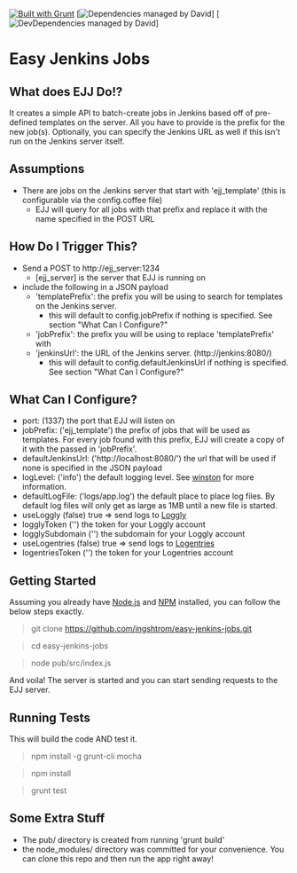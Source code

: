 [![Built with Grunt](https://cdn.gruntjs.com/builtwith.png)](http://gruntjs.com/)
[![Dependencies managed by David](https://david-dm.org/ingshtrom/easy-jenkins-jobs.png)]
[![DevDependencies managed by David](https://david-dm.org/ingshtrom/easy-jenkins-jobs/dev-status.svg)]

Easy Jenkins Jobs
=================

What does EJJ Do!?
------------------
It creates a simple API to batch-create jobs in Jenkins based off of pre-defined templates on the server.  All you have to provide is the prefix for the new job(s). Optionally, you can specify the Jenkins URL as well if this isn't run on the Jenkins server itself.

Assumptions
-----------
- There are jobs on the Jenkins server that start with 'ejj_template' (this is configurable via the config.coffee file)
  - EJJ will query for all jobs with that prefix and replace it with the name specified in the POST URL


How Do I Trigger This?
--------------------
- Send a POST to http://ejj_server:1234
  - [ejj_server] is the server that EJJ is running on
- include the following in a JSON payload
  - 'templatePrefix': the prefix you will be using to search for templates on the Jenkins server.
    - this will default to config.jobPrefix if nothing is specified.  See section "What Can I Configure?"
  - 'jobPrefix': the prefix you will be using to replace 'templatePrefix' with
  - 'jenkinsUrl': the URL of the Jenkins server.  (http://jenkins:8080/)
    - this will default to config.defaultJenkinsUrl if nothing is specified.  See section "What Can I Configure?"

What Can I Configure?
---------------------
- port: (1337) the port that EJJ will listen on
- jobPrefix: ('ejj_template') the prefix of jobs that will be used as templates.  For every job found with this prefix, EJJ will create a copy of it with the passed in 'jobPrefix'.
- defaultJenkinsUrl: ('http://localhost:8080/') the url that will be used if none is specified in the JSON payload
- logLevel: ('info') the default logging level.  See [winston](https://github.com/flatiron/winston) for more information.
- defaultLogFile: ('logs/app.log') the default place to place log files.  By default log files will only get as large as 1MB until a new file is started.
- useLoggly (false) true => send logs to [Loggly](https://www.loggly.com/)
- logglyToken ('') the token for your Loggly account
- logglySubdomain ('') the subdomain for your Loggly account
- useLogentries (false) true => send logs to [Logentries](https://logentries.com/)
- logentriesToken ('') the token for your Logentries account

Getting Started
---------------
Assuming you already have [Node.js](http://nodejs.org/) and [NPM](https://www.npmjs.org/) installed, you can follow the below steps exactly.

  > git clone https://github.com/ingshtrom/easy-jenkins-jobs.git

  > cd easy-jenkins-jobs

  > node pub/src/index.js

And voila! The server is started and you can start sending requests to the EJJ server.

Running Tests
-------------
This will build the code AND test it.

  > npm install -g grunt-cli mocha
  
  > npm install

  > grunt test

Some Extra Stuff
----------------
- The pub/ directory is created from running 'grunt build'
- the node_modules/ directory was committed for your convenience. You can clone this repo and then run the app right away!
